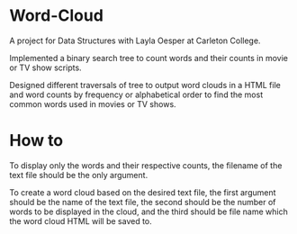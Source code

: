 # Word-Cloud
A project for Data Structures with Layla Oesper at Carleton College. 

Implemented a binary search tree to count words and
their counts in movie or TV show scripts.


Designed different traversals of tree to output word clouds in a HTML file and word counts by frequency or alphabetical order to find the most common words used in movies or TV shows.

# How to 

To display only the words and their respective counts, the filename of the text file should be the only argument.

To create a word cloud based on the desired text file, the first argument should be the name of the text file, the second should be the number of words to be displayed in the cloud, and the third should be file name which the word cloud HTML will be saved to.
